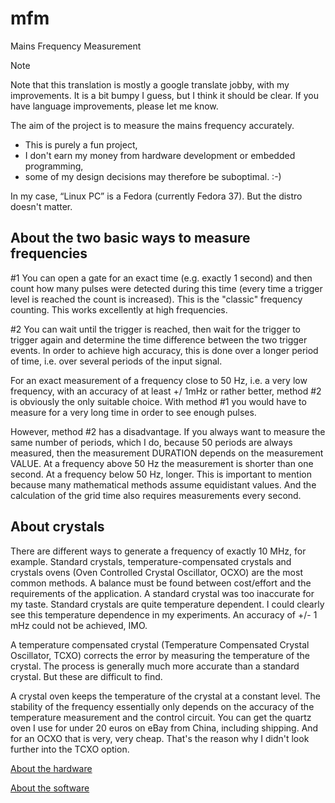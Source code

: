 # mfm
Mains Frequency Measurement

> [!NOTE]
> Note that this translation is mostly a google translate jobby, with my improvements. It is a bit bumpy I guess, but I think it should be clear. If you have language improvements, please let me know.

The aim of the project is to measure the mains frequency accurately.

* This is purely a fun project,
* I don't earn my money from hardware development or embedded programming,
* some of my design decisions may therefore be suboptimal. :-)

In my case, “Linux PC” is a Fedora (currently Fedora 37). But the distro doesn't matter.


## About the two basic ways to measure frequencies

#1 You can open a gate for an exact time (e.g. exactly 1 second) and then count how many pulses were detected during this time (every time a trigger level is reached the count is increased). This is the "classic" frequency counting. This works excellently at high frequencies.

#2 You can wait until the trigger is reached, then wait for the trigger to trigger again and determine the time difference between the two trigger events. In order to achieve high accuracy, this is done over a longer period of time, i.e. over several periods of the input signal.

For an exact measurement of a frequency close to 50 Hz, i.e. a very low frequency, with an accuracy of at least +/ 1mHz or rather better, method #2 is obviously the only suitable choice. With method #1 you would have to measure for a very long time in order to see enough pulses.

However, method #2 has a disadvantage. If you always want to measure the same number of periods, which I do, because 50 periods are always measured, then the measurement DURATION depends on the measurement VALUE. At a frequency above 50 Hz the measurement is shorter than one second. At a frequency below 50 Hz, longer. This is important to mention because many mathematical methods assume equidistant values. And the calculation of the grid time also requires measurements ​​every second.

## About crystals

There are different ways to generate a frequency of exactly 10 MHz, for example. Standard crystals, temperature-compensated crystals and crystals ovens (Oven Controlled Crystal Oscillator, OCXO) are the most common methods. A balance must be found between cost/effort and the requirements of the application. A standard crystal was too inaccurate for my taste. Standard crystals are quite temperature dependent. I could clearly see this temperature dependence in my experiments. An accuracy of +/- 1 mHz could not be achieved, IMO.


A temperature compensated crystal (Temperature Compensated Crystal Oscillator, TCXO) corrects the error by measuring the temperature of the crystal. The process is generally much more accurate than a standard crystal. But these are difficult to find.

A crystal oven keeps the temperature of the crystal at a constant level. The stability of the frequency essentially only depends on the accuracy of the temperature measurement and the control circuit. You can get the quartz oven I use for under 20 euros on eBay from China, including shipping. And for an OCXO that is very, very cheap. That's the reason why I didn't look further into the TCXO option.



[About the hardware](Hardware_en.md)

[About the software](Software_en.md)
